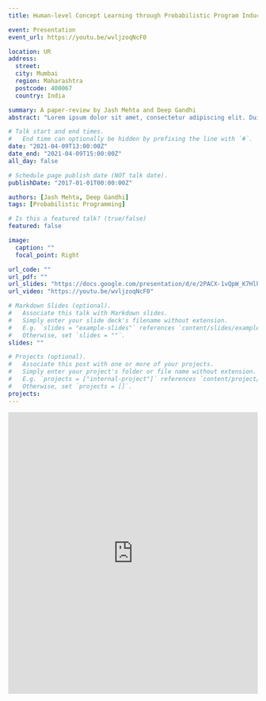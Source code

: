 ```yaml
---
title: Human-level Concept Learning through Probabilistic Program Induction Paper Review

event: Presentation
event_url: https://youtu.be/wvljzoqNcF0

location: UR
address:
  street:
  city: Mumbai
  region: Maharashtra
  postcode: 400067
  country: India

summary: A paper-review by Jash Mehta and Deep Gandhi
abstract: "Lorem ipsum dolor sit amet, consectetur adipiscing elit. Duis posuere tellusac convallis placerat. Proin tincidunt magna sed ex sollicitudin condimentum. Sed ac faucibus dolor, scelerisque sollicitudin nisi. Cras purus urna, suscipit quis sapien eu, pulvinar tempor diam."

# Talk start and end times.
#   End time can optionally be hidden by prefixing the line with `#`.
date: "2021-04-09T13:00:00Z"
date_end: "2021-04-09T15:00:00Z"
all_day: false

# Schedule page publish date (NOT talk date).
publishDate: "2017-01-01T00:00:00Z"

authors: [Jash Mehta, Deep Gandhi]
tags: [Probabilistic Programming]

# Is this a featured talk? (true/false)
featured: false

image:
  caption: ""
  focal_point: Right

url_code: ""
url_pdf: ""
url_slides: "https://docs.google.com/presentation/d/e/2PACX-1vQpW_K7Hlh5aDsq-vWtA7ah_79XQbZEQyytWJIaHG_fRGQOzzihSvii6Ycde7ZevdpitJDCoCV6VSWf/pub?start=true&loop=true&delayms=3000"
url_video: "https://youtu.be/wvljzoqNcF0"

# Markdown Slides (optional).
#   Associate this talk with Markdown slides.
#   Simply enter your slide deck's filename without extension.
#   E.g. `slides = "example-slides"` references `content/slides/example-slides.md`.
#   Otherwise, set `slides = ""`.
slides: ""

# Projects (optional).
#   Associate this post with one or more of your projects.
#   Simply enter your project's folder or file name without extension.
#   E.g. `projects = ["internal-project"]` references `content/project/deep-learning/index.md`.
#   Otherwise, set `projects = []`.
projects:
---
```


<iframe src="https://docs.google.com/presentation/d/e/2PACX-1vQpW_K7Hlh5aDsq-vWtA7ah_79XQbZEQyytWJIaHG_fRGQOzzihSvii6Ycde7ZevdpitJDCoCV6VSWf/embed?start=true&loop=true&delayms=5000" frameborder="0" width="100%" height="569" allowfullscreen="true" mozallowfullscreen="true" webkitallowfullscreen="true"></iframe>
